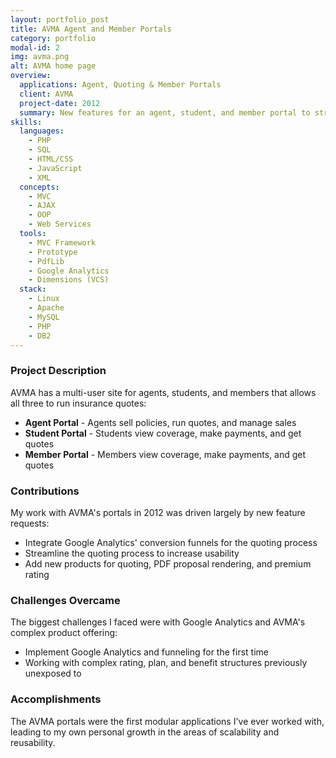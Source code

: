 ```yaml
---
layout: portfolio_post
title: AVMA Agent and Member Portals
category: portfolio
modal-id: 2
img: avma.png
alt: AVMA home page
overview:
  applications: Agent, Quoting & Member Portals
  client: AVMA
  project-date: 2012
  summary: New features for an agent, student, and member portal to streamline quoting process, quote new products, render PDF proposals, and track conversion funnels.
skills:
  languages:
    - PHP
    - SQL
    - HTML/CSS
    - JavaScript
    - XML
  concepts:
    - MVC
    - AJAX
    - OOP
    - Web Services
  tools:
    - MVC Framework
    - Prototype
    - PdfLib
    - Google Analytics
    - Dimensions (VCS)
  stack:
    - Linux
    - Apache
    - MySQL
    - PHP
    - DB2
---
```


### Project Description

AVMA has a multi-user site for agents, students, and members that allows all three to run insurance quotes:

- **Agent Portal** - Agents sell policies, run quotes, and manage sales
- **Student Portal** - Students view coverage, make payments, and get quotes
- **Member Portal** - Members view coverage, make payments, and get quotes

### Contributions

My work with AVMA's portals in 2012 was driven largely by new feature requests:

- Integrate Google Analytics' conversion funnels for the quoting process
- Streamline the quoting process to increase usability
- Add new products for quoting, PDF proposal rendering, and premium rating

### Challenges Overcame

The biggest challenges I faced were with Google Analytics and AVMA's complex product offering:

- Implement Google Analytics and funneling for the first time
- Working with complex rating, plan, and benefit structures previously unexposed to

### Accomplishments

The AVMA portals were the first modular applications I've ever worked with, leading to my own personal growth in the areas of scalability and reusability.
